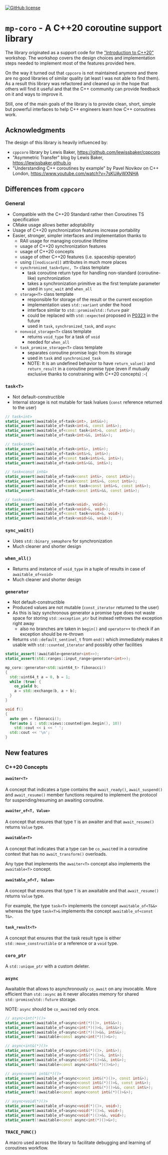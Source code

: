 [![GitHub license](https://img.shields.io/github/license/mpusz/mp-coro?cacheSeconds=3600&color=informational&label=License)](./LICENSE.md)

# `mp-coro` - A C++20 coroutine support library

The library originated as a support code for the ["Introduction to C++20"](https://train-it.eu/trainings/cpp/78-cpp-20)
workshop. The workshop covers the design choices and implementation steps needed to implement most of
the features provided here.

On the way it turned out that `cppcoro` is not maintained anymore and there are no good libraries of similar
quality (at least I was not able to find them). As a result this library was refactored and cleaned up
in the hope that others will find it useful and that the C++ community can provide feedback on it and ways
to improve it.

Still, one of the main goals of the library is to provide clean, short, simple but powerful interfaces to help
C++ engineers learn how C++ coroutines work.


## Acknowledgments

The design of this library is heavily influenced by:
- `cppcoro` library by Lewis Baker, https://github.com/lewissbaker/cppcoro
- "Asymmetric Transfer" blog by Lewis Baker, https://lewissbaker.github.io
- "Understanding C++ coroutines by example" by Pavel Novikov on C++ London, https://www.youtube.com/watch?v=7sKUAyWXNHA


## Differences from `cppcoro`

### General

- Compatible with the C++20 Standard rather then Coroutines TS specification
- CMake usage allows better adoptability
- Usage of C++20 synchronization features increase portability
- Easier, stronger, simpler interfaces and implementation thanks to
  - RAII usage for managing coroutine lifetime
  - usage of C++20 synchronization features
  - usage of C++20 concepts
  - usage of other C++20 features (i.e. spaceship operator)
  - using `[[nodiscard]]` attributes in much more places
  - `synchronized_task<Sync, T>` class template
    - task coroutine return type for handling non-standard (coroutine-like) synchronization
    - takes a synchronization primitive as the first template parameter
    - used in `sync_wait` and `when_all`
  - `storage<T>` class template
    - responsible for storage of the result or the current exception
    - implementation uses `std::variant` under the hood
    - interface similar to `std::promise`/`std::future` pair
    - could be replaced with `std::expected` proposed in [P0323](https://wg21.link/p0323) in the future
    - used in `task`, `synchronized_task`, and `async`
  - `nonvoid_storage<T>` class template
    - returns `void_type` for a task of `void`
    - needed for `when_all`
  - `task_promise_storage<T>` class template
    - separates coroutine promise logic from its storage
    - used in `task` and `synchronized_task`
    - NOTE: It is an undefined behavior to have `return_value()` and `return_result` in a coroutine
      promise type (even if mutually exclusive thanks to constraining with C++20 concepts) :-(


### `task<T>`

- Not default-constructible
- Internal storage is not mutable for task lvalues (`const` reference returned to the user)

```cpp
// task<int>
static_assert(awaitable_of<task<int>, int&&>);
static_assert(awaitable_of<task<int>&, const int&>);
static_assert(awaitable_of<const task<int>&, const int&>);
static_assert(awaitable_of<task<int>&&, int&&>);

// task<int&>
static_assert(awaitable_of<task<int&>, int&>);
static_assert(awaitable_of<task<int&>&, int&>);
static_assert(awaitable_of<const task<int&>&, int&>);
static_assert(awaitable_of<task<int&>&&, int&>);

// task<const int&>
static_assert(awaitable_of<task<const int&>, const int&>);
static_assert(awaitable_of<task<const int&>&, const int&>);
static_assert(awaitable_of<const task<const int&>&, const int&>);
static_assert(awaitable_of<task<const int&>&&, const int&>);

// task<void>
static_assert(awaitable_of<task<void>, void>);
static_assert(awaitable_of<task<void>&, void>);
static_assert(awaitable_of<const task<void>&, void>);
static_assert(awaitable_of<task<void>&&, void>);
```

### `sync_wait()`

- Uses `std::binary_semaphore` for synchronization
- Much cleaner and shorter design


### `when_all()`

- Returns and instance of `void_type` in a tuple of results in case of `awaitable_of<void>`
- Much cleaner and shorter design


### `generator`

- Not default-constructible
- Produced values are not mutable (`const_iterator` returned to the user)
- As this is lazy synchronous generator a promise type does not waste space for storing
  `std::exception_ptr` but instead rethrows the exception right away
  - also no branches are taken in `begin()` and `operator++` to check if an exception should
    be re-thrown
- Returns `std::default_sentinel_t` from `end()` which immediately makes it usable with
  `std::counted_iterator` and possibly other facilities

```cpp
static_assert(!awaitable<generator<int>>);
static_assert(std::ranges::input_range<generator<int>>);
```

```cpp
mp_coro::generator<std::uint64_t> fibonacci()
{
  std::uint64_t a = 0, b = 1;
  while (true) {
    co_yield b;
    a = std::exchange(b, a + b);
  }
}

void f()
{
  auto gen = fibonacci();
  for(auto i : std::views::counted(gen.begin(), 10))
    std::cout << i << ' ';
  std::cout << '\n';
}
```


## New features

### C++20 Concepts

#### `awaiter<T>`

A concept that indicates a type contains the `await_ready()`, `await_suspend()` and `await_resume()`
member functions required to implement the protocol for suspending/resuming an awaiting coroutine.

#### `awaiter_of<T, Value>`

A concept that ensures that type `T` is an awaiter and that `await_resume()` returns `Value` type.

#### `awaitable<T>`

A concept that indicates that a type can be `co_await`ed in a coroutine context that has no
`await_transform()` overloads.

Any type that implements the `awaiter<T>` concept also implements the `awaitable<T>` concept.

#### `awaitable_of<T, Value>`

A concept that ensures that type `T` is an awaitable and that `await_resume()` returns `Value` type.

For example, the type `task<T>` implements the concept `awaitable_of<T&&>` whereas the type
`task<T>&` implements the concept `awaitable_of<const T&>`.

#### `task_result<T>`

A concept that ensures that the task result type is either `std::move_constructible` or a
reference or a `void` type.


### `coro_ptr`

A `std::unique_ptr` with a custom deleter.


### `async`

Awaitable that allows to asynchronously `co_await` on any invocable. More efficient than `std::async`
as it never allocates memory for shared `std::promise`/`std::future` storage.

NOTE: `async` should be `co_await`ed only once.

```cpp
// async<int(*)()>
static_assert(awaitable_of<async<int(*)()>, int&&>);
static_assert(awaitable_of<async<int(*)()>&, int&&>);
static_assert(awaitable_of<async<int(*)()>&&, int&&>);
static_assert(!awaitable<const async<int(*)()>&>);

// async<int&(*)()>
static_assert(awaitable_of<async<int&(*)()>, int&>);
static_assert(awaitable_of<async<int&(*)()>&, int&>);
static_assert(awaitable_of<async<int&(*)()>&&, int&>);
static_assert(!awaitable<const async<int&(*)()>&>);

// async<const int&(*)()>
static_assert(awaitable_of<async<const int&(*)()>, const int&>);
static_assert(awaitable_of<async<const int&(*)()>&, const int&>);
static_assert(awaitable_of<async<const int&(*)()>&&, const int&>);
static_assert(!awaitable<const async<const int&(*)()>&>);

// async<void(*)()>
static_assert(awaitable_of<async<void(*)()>, void>);
static_assert(awaitable_of<async<void(*)()>&, void>);
static_assert(awaitable_of<async<void(*)()>&&, void>);
static_assert(!awaitable<const async<int(*)()>&>);
```


### `TRACE_FUNC()`

A macro used across the library to facilitate debugging and learning of coroutines workflow.
